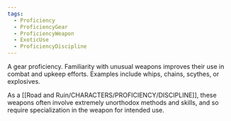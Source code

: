 ```yaml
---
tags:
  - Proficiency
  - ProficiencyGear
  - ProficiencyWeapon
  - ExoticUse
  - ProficiencyDiscipline
---
```

A gear proficiency. Familiarity with unusual weapons improves their use in combat and upkeep efforts. Examples include whips, chains, scythes, or explosives.

As a [[Road and Ruin/CHARACTERS/PROFICIENCY/DISCIPLINE]], these weapons often involve extremely unorthodox methods and skills, and so require specialization in the weapon for intended use.